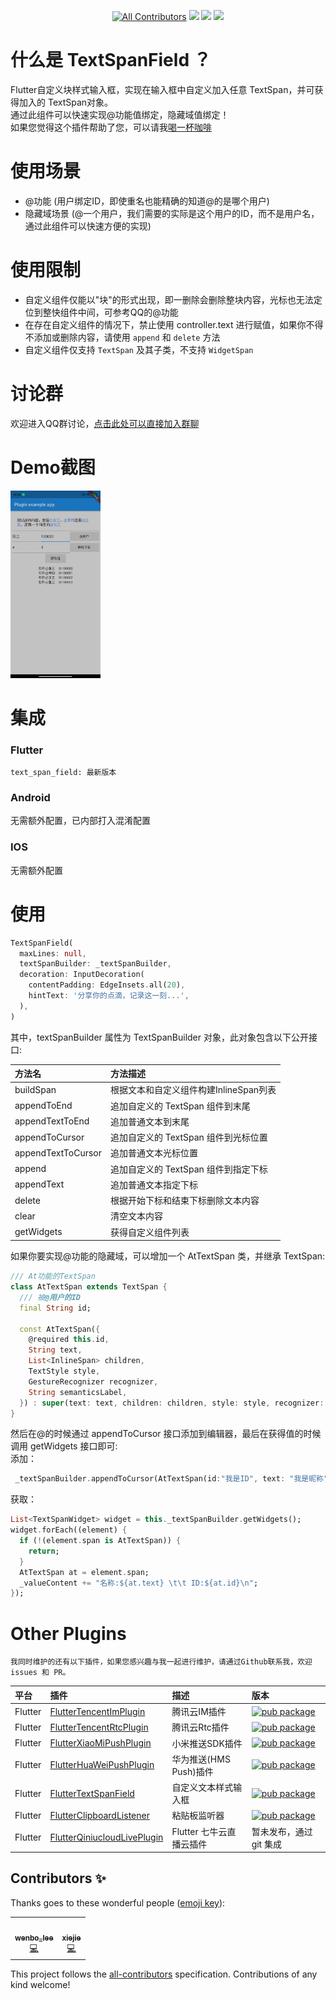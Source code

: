 

<div align="center">

[![All Contributors](https://img.shields.io/badge/all_contributors-2-orange.svg?style=flat-square)](#contributors-)
[![](https://img.shields.io/pub/v/text_span_field.svg)](https://pub.dartlang.org/packages/text_span_field)
[![](https://img.shields.io/github/license/JiangJuHong/FlutterTencentImPlugin)](https://www.apache.org/licenses/LICENSE-2.0)
[![](https://img.shields.io/badge/qq群-850923396-1)](https://jq.qq.com/?_wv=1027&k=QxCWMlUf)

</div>

# 什么是 TextSpanField ？

Flutter自定义块样式输入框，实现在输入框中自定义加入任意 TextSpan，并可获得加入的
TextSpan对象。  
通过此组件可以快速实现@功能值绑定，隐藏域值绑定！  
如果您觉得这个插件帮助了您，可以请我[喝一杯咖啡](https://www.yuque.com/jiangjuhong/default/aso8g5)

# 使用场景

* @功能 (用户绑定ID，即使重名也能精确的知道@的是哪个用户)
* 隐藏域场景
  (@一个用户，我们需要的实际是这个用户的ID，而不是用户名，通过此组件可以快速方便的实现)

# 使用限制

* 自定义组件仅能以"块"的形式出现，即一删除会删除整块内容，光标也无法定位到整快组件中间，可参考QQ的@功能
* 在存在自定义组件的情况下，禁止使用 controller.text
  进行赋值，如果你不得不添加或删除内容，请使用 `append` 和 `delete` 方法
* 自定义组件仅支持 `TextSpan` 及其子类，不支持 `WidgetSpan`

# 讨论群

欢迎进入QQ群讨论，[点击此处可以直接加入群聊](https://jq.qq.com/?_wv=1027&k=QxCWMlUf)

# Demo截图

<img src="https://raw.githubusercontent.com/JiangJuHong/access-images/master/FlutterTextSpanField/WechatIMG160.jpeg" height="300em" style="max-width:100%;display: inline-block;"/>

# 集成

### Flutter

```
text_span_field: 最新版本
```

### Android

无需额外配置，已内部打入混淆配置

### IOS

无需额外配置

# 使用

```dart
TextSpanField(
  maxLines: null,
  textSpanBuilder: _textSpanBuilder,
  decoration: InputDecoration(
    contentPadding: EdgeInsets.all(20),
    hintText: '分享你的点滴，记录这一刻...',
  ),
)
```

其中，textSpanBuilder 属性为 TextSpanBuilder 对象，此对象包含以下公开接口:

| 方法名              | 方法描述                            |
|:-------------------|:-----------------------------------|
| buildSpan          | 根据文本和自定义组件构建InlineSpan列表 |
| appendToEnd        | 追加自定义的 TextSpan 组件到末尾      |
| appendTextToEnd    | 追加普通文本到末尾                    |
| appendToCursor     | 追加自定义的 TextSpan 组件到光标位置   |
| appendTextToCursor | 追加普通文本光标位置                  |
| append             | 追加自定义的 TextSpan 组件到指定下标   |
| appendText         | 追加普通文本指定下标                  |
| delete             | 根据开始下标和结束下标删除文本内容      |
| clear              | 清空文本内容                         |
| getWidgets         | 获得自定义组件列表                    |

如果你要实现@功能的隐藏域，可以增加一个 AtTextSpan 类，并继承 TextSpan:

````dart
/// At功能的TextSpan
class AtTextSpan extends TextSpan {
  /// 被@用户的ID
  final String id;

  const AtTextSpan({
    @required this.id,
    String text,
    List<InlineSpan> children,
    TextStyle style,
    GestureRecognizer recognizer,
    String semanticsLabel,
  }) : super(text: text, children: children, style: style, recognizer: recognizer, semanticsLabel: semanticsLabel);
}
````

然后在@的时候通过 appendToCursor 接口添加到编辑器，最后在获得值的时候调用
getWidgets 接口即可:  
添加：

````dart
 _textSpanBuilder.appendToCursor(AtTextSpan(id:"我是ID", text: "我是昵称", style: TextStyle(color: Color(0xFF5BA2FF))));
````

获取：

````dart
List<TextSpanWidget> widget = this._textSpanBuilder.getWidgets();
widget.forEach((element) {
  if (!(element.span is AtTextSpan)) {
    return;
  }
  AtTextSpan at = element.span;
  _valueContent += "名称:${at.text} \t\t ID:${at.id}\n";
});
````

# Other Plugins

````
我同时维护的还有以下插件，如果您感兴趣与我一起进行维护，请通过Github联系我，欢迎 issues 和 PR。
````

| 平台    | 插件                                                                                       | 描述                   | 版本                                                                                                                           |
|:--------|:------------------------------------------------------------------------------------------|:-----------------------|:------------------------------------------------------------------------------------------------------------------------------|
| Flutter | [FlutterTencentImPlugin](https://github.com/JiangJuHong/FlutterTencentImPlugin)           | 腾讯云IM插件            | [![pub package](https://img.shields.io/pub/v/tencent_im_plugin.svg)](https://pub.dartlang.org/packages/tencent_im_plugin)     |
| Flutter | [FlutterTencentRtcPlugin](https://github.com/JiangJuHong/FlutterTencentRtcPlugin)         | 腾讯云Rtc插件           | [![pub package](https://img.shields.io/pub/v/tencent_rtc_plugin.svg)](https://pub.dartlang.org/packages/tencent_rtc_plugin)   |
| Flutter | [FlutterXiaoMiPushPlugin](https://github.com/JiangJuHong/FlutterXiaoMiPushPlugin)         | 小米推送SDK插件         | [![pub package](https://img.shields.io/pub/v/xiao_mi_push_plugin.svg)](https://pub.dartlang.org/packages/xiao_mi_push_plugin) |
| Flutter | [FlutterHuaWeiPushPlugin](https://github.com/JiangJuHong/FlutterHuaWeiPushPlugin)         | 华为推送(HMS Push)插件  | [![pub package](https://img.shields.io/pub/v/hua_wei_push_plugin.svg)](https://pub.dartlang.org/packages/hua_wei_push_plugin) |
| Flutter | [FlutterTextSpanField](https://github.com/JiangJuHong/FlutterTextSpanField)               | 自定义文本样式输入框     | [![pub package](https://img.shields.io/pub/v/text_span_field.svg)](https://pub.dartlang.org/packages/text_span_field)         |
| Flutter | [FlutterClipboardListener](https://github.com/JiangJuHong/FlutterClipboardListener)       | 粘贴板监听器            | [![pub package](https://img.shields.io/pub/v/clipboard_listener.svg)](https://pub.dartlang.org/packages/clipboard_listener)   |
| Flutter | [FlutterQiniucloudLivePlugin](https://github.com/JiangJuHong/FlutterQiniucloudLivePlugin) | Flutter 七牛云直播云插件 | 暂未发布，通过 git 集成                                                                                                         |


## Contributors ✨

Thanks goes to these wonderful people
([emoji key](https://allcontributors.org/docs/en/emoji-key)):

<!-- ALL-CONTRIBUTORS-LIST:START - Do not remove or modify this section -->
<!-- prettier-ignore-start -->
<!-- markdownlint-disable -->

<table>
  <tr>
    <td align="center"><a href="https://github.com/wenboLee"><img src="https://avatars.githubusercontent.com/u/16222902?v=4?s=100" width="100px;" alt=""/><br /><sub><b>wenbo_lee</b></sub></a><br /><a href="https://github.com/JiangJuHong/FlutterTextSpanField/commits?author=wenboLee" title="Code">💻</a></td>
    <td align="center"><a href="https://github.com/ConanXie"><img src="https://avatars.githubusercontent.com/u/10040846?v=4?s=100" width="100px;" alt=""/><br /><sub><b>xiejie</b></sub></a><br /><a href="https://github.com/JiangJuHong/FlutterTextSpanField/commits?author=ConanXie" title="Code">💻</a></td>
  </tr>
</table>

<!-- markdownlint-restore -->
<!-- prettier-ignore-end -->

<!-- ALL-CONTRIBUTORS-LIST:END -->

This project follows the
[all-contributors](https://github.com/all-contributors/all-contributors)
specification. Contributions of any kind welcome!

